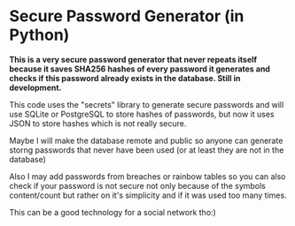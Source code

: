 # Secure Password Generator (in Python)
**This is a very secure password generator that never repeats itself because it saves SHA256 hashes of every password it generates and checks if this password already exists in the database. Still in development.**

This code uses the "secrets" library to generate secure passwords and will use SQLite or PostgreSQL to store hashes of passwords, but now it uses JSON to store hashes which is not really secure.

Maybe I will make the database remote and public so anyone can generate storng passwords that never have been used (or at least they are not in the database)

Also I may add passwords from breaches or rainbow tables so you can also check if your password is not secure not only because of the symbols content/count but rather on it's simplicity and if it was used too many times.

This can be a good technology for a social network tho:)
